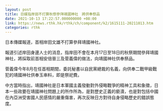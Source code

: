 ```yaml
---
layout: post
title: 日媒指岸田不打算秋祭參拜靖國神社　將供奉祭品
date: 2021-10-13 17:22:57.000000000 +08:00
link: https://news.rthk.hk/rthk/ch/component/k2/1615111-20211013.htm
categories: rthk
---
```


日本傳媒報道，首相岸田文雄不打算參拜靖國神社。

報道引述岸田身邊人士的消息，指岸田不會在本月17日至18日的秋祭期間參拜靖國神社，將採取前首相安倍晉三及菅義偉的做法，向靖國神社供奉祭品。

菅義偉今年8月在任首相期間，委託秘書以自民黨總裁的名義，向供奉二戰甲級戰犯的靖國神社供奉玉串料，即是祭祀費。

中方當時指出，靖國神社是日本軍國主義發動對外侵略戰爭的精神工具和象徵，日本一些政要在靖國神社問題上的所作所為，是對歷史正義的褻瀆，也是對包括中國在內亞洲受害國人民感情的嚴重傷害，再次反映日方對待自身侵略歷史的錯誤態度。
